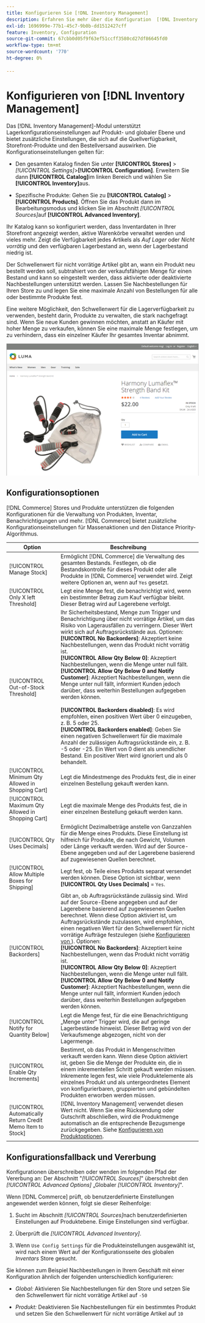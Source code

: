 ```yaml
---
title: Konfigurieren Sie [!DNL Inventory Management]
description: Erfahren Sie mehr über die Konfiguration  [!DNL Inventory Management]  Optionen, die die Quellverfügbarkeit, Storefront-Produkte und den Bestellversand bestimmen.
exl-id: 1696999e-77b1-45c7-9b0b-dd1512427cff
feature: Inventory, Configuration
source-git-commit: 67cbb0d05f9f63ef51ccff3580cd27df86645fd0
workflow-type: tm+mt
source-wordcount: '770'
ht-degree: 0%

---
```


# Konfigurieren von [!DNL Inventory Management]

Das [!DNL Inventory Management]-Modul unterstützt Lagerkonfigurationseinstellungen auf Produkt- und globaler Ebene und bietet zusätzliche Einstellungen, die sich auf die Quellverfügbarkeit, Storefront-Produkte und den Bestellversand auswirken. Die Konfigurationseinstellungen gelten für:

- Den gesamten Katalog finden Sie unter **[!UICONTROL Stores]** > _[!UICONTROL Settings]_>**[!UICONTROL Configuration]**. Erweitern Sie dann **[!UICONTROL Catalog]**&#x200B;im linken Bereich und wählen Sie **[!UICONTROL Inventory]**&#x200B;aus.

- Spezifische Produkte: Gehen Sie zu **[!UICONTROL Catalog]** > **[!UICONTROL Products]**. Öffnen Sie das Produkt dann im Bearbeitungsmodus und klicken Sie im Abschnitt _[!UICONTROL Sources]_&#x200B;auf **[!UICONTROL Advanced Inventory]**.

Ihr Katalog kann so konfiguriert werden, dass Inventardaten in Ihrer Storefront angezeigt werden, aktive Warenkörbe verwaltet werden und vieles mehr. Zeigt die Verfügbarkeit jedes Artikels als _Auf Lager_ oder _Nicht vorrätig_ und den verfügbaren Lagerbestand an, wenn der Lagerbestand niedrig ist.

Der Schwellenwert für nicht vorrätige Artikel gibt an, wann ein Produkt neu bestellt werden soll, subtrahiert von der verkaufsfähigen Menge für einen Bestand und kann so eingestellt werden, dass aktivierte oder deaktivierte Nachbestellungen unterstützt werden. Lassen Sie Nachbestellungen für Ihren Store zu und legen Sie eine maximale Anzahl von Bestellungen für alle oder bestimmte Produkte fest.

Eine weitere Möglichkeit, den Schwellenwert für die Lagerverfügbarkeit zu verwenden, besteht darin, Produkte zu verwalten, die stark nachgefragt sind. Wenn Sie neue Kunden gewinnen möchten, anstatt an Käufer mit hoher Menge zu verkaufen, können Sie eine maximale Menge festlegen, um zu verhindern, dass ein einzelner Käufer Ihr gesamtes Inventar abnimmt.

![Beispiel auf Lager, nur noch 1 vorhanden](assets/storefront-stock-options-1-left.png)

## Konfigurationsoptionen

[!DNL Commerce] Stores und Produkte unterstützen die folgenden Konfigurationen für die Verwaltung von Produkten, Inventar, Benachrichtigungen und mehr. [!DNL Commerce] bietet zusätzliche Konfigurationseinstellungen für Massenaktionen und den Distance Priority-Algorithmus.

| Option | Beschreibung |
|--|--|
| [!UICONTROL Manage Stock] | Ermöglicht [!DNL Commerce] die Verwaltung des gesamten Bestands. Festlegen, ob die Bestandskontrolle für dieses Produkt oder alle Produkte in [!DNL Commerce] verwendet wird. Zeigt weitere Optionen an, wenn auf `Yes` gesetzt. |
| [!UICONTROL Only X left Threshold] | Legt eine Menge fest, die benachrichtigt wird, wenn ein bestimmter Betrag zum Kauf verfügbar bleibt. Dieser Betrag wird auf Lagerebene verfolgt. |
| [!UICONTROL Out-of-Stock Threshold] | Ihr Sicherheitsbestand, Menge zum Trigger und Benachrichtigung über nicht vorrätige Artikel, um das Risiko von Lagerausfällen zu verringern. Dieser Wert wirkt sich auf Auftragsrückstände aus. Optionen: <br />**[!UICONTROL No Backorders]**: Akzeptiert keine Nachbestellungen, wenn das Produkt nicht vorrätig ist.<br />**[!UICONTROL Allow Qty Below 0]**: Akzeptiert Nachbestellungen, wenn die Menge unter null fällt.<br />**[!UICONTROL Allow Qty Below 0 and Notify Customer]**: Akzeptiert Nachbestellungen, wenn die Menge unter null fällt, informiert Kunden jedoch darüber, dass weiterhin Bestellungen aufgegeben werden können.<br /><br />**[!UICONTROL Backorders disabled]**: Es wird empfohlen, einen positiven Wert über 0 einzugeben, z. B. 5 oder 25. <br/>**[!UICONTROL Backorders enabled]**: Geben Sie einen negativen Schwellenwert für die maximale Anzahl der zulässigen Auftragsrückstände ein, z. B. -5 oder -25. Ein Wert von 0 dient als unendlicher Bestand. Ein positiver Wert wird ignoriert und als 0 behandelt. |
| [!UICONTROL Minimum Qty Allowed in Shopping Cart] | Legt die Mindestmenge des Produkts fest, die in einer einzelnen Bestellung gekauft werden kann. |
| [!UICONTROL Maximum Qty Allowed in Shopping Cart] | Legt die maximale Menge des Produkts fest, die in einer einzelnen Bestellung gekauft werden kann. |
| [!UICONTROL Qty Uses Decimals] | Ermöglicht Dezimalbeträge anstelle von Ganzzahlen für die Menge eines Produkts. Diese Einstellung ist hilfreich für Produkte, die nach Gewicht, Volumen oder Länge verkauft werden. Wird auf der Source-Ebene angegeben und auf der Lagerebene basierend auf zugewiesenen Quellen berechnet. |
| [!UICONTROL Allow Multiple Boxes for Shipping] | Legt fest, ob Teile eines Produkts separat versendet werden können. Diese Option ist sichtbar, wenn **[!UICONTROL Qty Uses Decimals]** = `Yes`. |
| [!UICONTROL Backorders] | Gibt an, ob Auftragsrückstände zulässig sind. Wird auf der Source-Ebene angegeben und auf der Lagerebene basierend auf zugewiesenen Quellen berechnet. Wenn diese Option aktiviert ist, um Auftragsrückstände zuzulassen, wird empfohlen, einen negativen Wert für den Schwellenwert für nicht vorrätige Aufträge festzulegen (siehe [Konfigurieren von &#x200B;](backorders.md)). Optionen: <br />**[!UICONTROL No Backorders]**: Akzeptiert keine Nachbestellungen, wenn das Produkt nicht vorrätig ist.<br />**[!UICONTROL Allow Qty Below 0]**: Akzeptiert Nachbestellungen, wenn die Menge unter null fällt.<br />**[!UICONTROL Allow Qty Below 0 and Notify Customer]**: Akzeptiert Nachbestellungen, wenn die Menge unter null fällt, informiert Kunden jedoch darüber, dass weiterhin Bestellungen aufgegeben werden können. |
| [!UICONTROL Notify for Quantity Below] | Legt die Menge fest, für die eine Benachrichtigung „Menge unter“ Trigger wird, die auf geringe Lagerbestände hinweist. Dieser Betrag wird von der Verkaufsmenge abgezogen, nicht von der Lagermenge. |
| [!UICONTROL Enable Qty Increments] | Bestimmt, ob das Produkt in Mengenschritten verkauft werden kann. Wenn diese Option aktiviert ist, geben Sie die Menge der Produkte ein, die in einem inkrementellen Schritt gekauft werden müssen. Inkremente legen fest, wie viele Produktelemente als einzelnes Produkt und als untergeordnetes Element von konfigurierbaren, gruppierten und gebündelten Produkten erworben werden müssen. |
| [!UICONTROL Automatically Return Credit Memo Item to Stock] | [!DNL Inventory Management] verwendet diesen Wert nicht. Wenn Sie eine Rücksendung oder Gutschrift abschließen, wird die Produktmenge automatisch an die entsprechende Bezugsmenge zurückgegeben. Siehe [Konfigurieren von Produktoptionen](product-options.md). |

## Konfigurationsfallback und Vererbung

Konfigurationen überschreiben oder wenden im folgenden Pfad der Vererbung an: Der Abschnitt &quot;_[!UICONTROL Sources]_&quot; überschreibt den&#x200B;_[!UICONTROL Advanced Options]_ „Globaler _[!UICONTROL Inventory]_&quot;.

Wenn [!DNL Commerce] prüft, ob benutzerdefinierte Einstellungen angewendet werden können, folgt sie dieser Reihenfolge:

1. Sucht im Abschnitt _[!UICONTROL Sources]_&#x200B;nach benutzerdefinierten Einstellungen auf Produktebene. Einige Einstellungen sind verfügbar.

1. Überprüft die _[!UICONTROL Advanced Inventory]_.

1. Wenn `Use Config Settings` für die Produkteinstellungen ausgewählt ist, wird nach einem Wert auf der Konfigurationsseite des globalen _Inventars_ Store gesucht.

Sie können zum Beispiel Nachbestellungen in Ihrem Geschäft mit einer Konfiguration ähnlich der folgenden unterschiedlich konfigurieren:

- _Global:_ Aktivieren Sie Nachbestellungen für den Store und setzen Sie den Schwellenwert für nicht vorrätige Artikel auf `-50`

- _Produkt:_ Deaktivieren Sie Nachbestellungen für ein bestimmtes Produkt und setzen Sie den Schwellenwert für nicht vorrätige Artikel auf `10`
